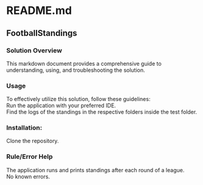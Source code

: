 # README.md
## FootballStandings

### Solution Overview
This markdown document provides a comprehensive guide to understanding, using, and troubleshooting the solution.

### Usage
To effectively utilize this solution, follow these guidelines:\
Run the application with your preferred IDE.\
Find the logs of the standings in the respective folders inside the test folder.

### Installation: 
Clone the repository.

### Rule/Error Help
The application runs and prints standings after each round of a league.\
No known errors.
